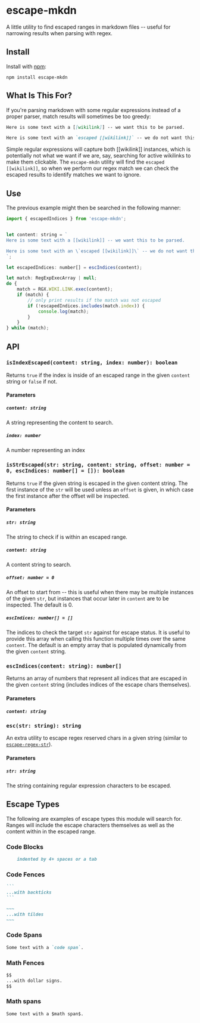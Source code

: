 # escape-mkdn

A little utility to find escaped ranges in markdown files -- useful for narrowing results when parsing with regex.

## Install

Install with [npm](https://docs.npmjs.com/cli/v9/commands/npm-install):

```
npm install escape-mkdn
```

## What Is This For?

If you're parsing markdown with some regular expressions instead of a proper parser, match results will sometimes be too greedy:

```markdown
Here is some text with a [[wikilink]] -- we want this to be parsed.

Here is some text with an `escaped [[wikilink]]` -- we do not want this to be parsed.
```

Simple regular expressions will capture both [[wikilink]] instances, which is potentially not what we want if we are, say, searching for active wikilinks to make them clickable. The `escape-mkdn` utility will find the `escaped [[wikilink]]`, so when we perform our regex match we can check the escaped results to identify matches we want to ignore.

## Use

The previous example might then be searched in the following manner:

```js
import { escapedIndices } from 'escape-mkdn';


let content: string = `
Here is some text with a [[wikilink]] -- we want this to be parsed.

Here is some text with an \`escaped [[wikilink]]\` -- we do not want this to be parsed.
`;

let escapedIndices: number[] = escIndices(content);

let match: RegExpExecArray | null;
do {
    match = RGX.WIKI.LINK.exec(content);
    if (match) {
        // only print results if the match was not escaped
        if (!escapedIndices.includes(match.index)) {
            console.log(match);
        }
    }
} while (match);
```

## API

### `isIndexEscaped(content: string, index: number): boolean`

Returns `true` if the index is inside of an escaped range in the given `content` string or `false` if not.

#### Parameters

##### `content: string`

A string representing the content to search.

##### `index: number`

A number representing an index

### `isStrEscaped(str: string, content: string, offset: number = 0, escIndices: number[] = []): boolean`

Returns `true` if the given string is escaped in the given content string. The first instance of the `str` will be used unless an `offset` is given, in which case the first instance after the offset will be inspected.

#### Parameters

##### `str: string`

The string to check if is within an escaped range.

##### `content: string`

A content string to search.

##### `offset: number = 0`

An offset to start from -- this is useful when there may be multiple instances of the given `str`, but instances that occur later in `content` are to be inspected. The default is 0.

##### `escIndices: number[] = []`

The indices to check the target `str` against for escape status. It is useful to provide this array when calling this function multiple times over the same `content`. The default is an empty array that is populated dynamically from the given `content` string.

### `escIndices(content: string): number[]`

Returns an array of numbers that represent all indices that are escaped in the given `content` string (includes indices of the escape chars themselves).

#### Parameters

##### `content: string`

### `esc(str: string): string`

An extra utility to escape regex reserved chars in a given string (similar to [`escape-regex-str`](https://github.com/sindresorhus/escape-string-regexp)).


#### Parameters

##### `str: string`

The string containing regular expression characters to be escaped.

## Escape Types

The following are examples of escape types this module will search for. Ranges will include the escape characters themselves as well as the content within in the escaped range.

### Code Blocks

```markdown
    indented by 4+ spaces or a tab
```

### Code Fences

~~~markdown
```
...with backticks
```
~~~

```markdown
~~~
...with tildes
~~~
```

### Code Spans

```markdown
Some text with a `code span`.
```

### Math Fences

```markdown
$$
...with dollar signs.
$$
```

### Math spans

```
Some text with a $math span$.
```

